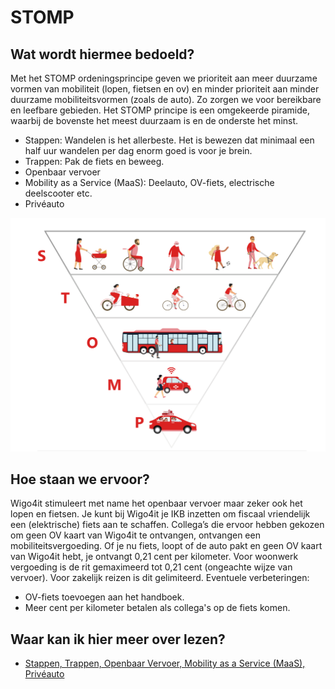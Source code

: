 # STOMP

## Wat wordt hiermee bedoeld?
Met het STOMP ordeningsprincipe geven we prioriteit aan meer duurzame vormen van mobiliteit (lopen, fietsen en ov) en minder prioriteit aan minder duurzame mobiliteitsvormen (zoals de auto). Zo zorgen we voor bereikbare en leefbare gebieden.
Het STOMP principe is een omgekeerde piramide, waarbij de bovenste het meest duurzaam is en de onderste het minst.

- Stappen: Wandelen is het allerbeste. Het is bewezen dat minimaal een half uur wandelen per dag enorm goed is voor je brein.
- Trappen: Pak de fiets en beweeg.
- Openbaar vervoer
- Mobility as a Service (MaaS): Deelauto, OV-fiets, electrische deelscooter etc.
- Privéauto

![alt text](wiki/stomp.png)

## Hoe staan we ervoor?
Wigo4it stimuleert met name het openbaar vervoer maar zeker ook het lopen en fietsen. Je kunt bij Wigo4it je IKB inzetten om fiscaal vriendelijk een (elektrische) fiets aan te schaffen.
Collega’s die ervoor hebben gekozen om geen OV kaart van Wigo4it te ontvangen, ontvangen een mobiliteitsvergoeding. Of je nu fiets, loopt of de auto pakt en geen OV kaart van Wigo4it hebt, je ontvangt 0,21 cent per kilometer.
Voor woonwerk vergoeding is de rit gemaximeerd tot 0,21 cent (ongeachte wijze van vervoer). Voor zakelijk reizen is dit gelimiteerd. Eventuele verbeteringen:

- OV-fiets toevoegen aan het handboek.
- Meer cent per kilometer betalen als collega's op de fiets komen.

## Waar kan ik hier meer over lezen?
- <a href="https://www.wegenwiki.nl/STOMP#:~:text=Het%20STOMP%20principe%20is%20een,en%20ten%20slotte%20de%20Priv%C3%A9auto.">Stappen, Trappen, Openbaar Vervoer, Mobility as a Service (MaaS), Privéauto</a>







